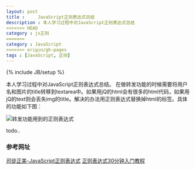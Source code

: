 ```yaml
---
layout: post
title : 	JavaScript正则表达式总结
description : 本人学习过程中对JavaScript正则表达式总结
<<<<<<< HEAD
category : js正则
=======
category : JavaScript
>>>>>>> origin/gh-pages
tags : [JavaScript, 正则]
---
```

{% include JB/setup %}

本人学习过程中对JavaScript正则表达式总结。
在做转发功能的时候需要将用户名和图片的title转移到textarea中。如果用jQ的html会有很多的html代码，如果用jQ的text则会丢失img的title。解决的办法用正则表达式替换掉html的标签。具体的功能如下图：

![转发功能用到的正则表达式](http://huixisheng.github.com/images/article/regular-expression-share.png)

todo..

### 参考网址
[司徒正美-JavaScript正则表达式](http://www.cnblogs.com/rubylouvre/archive/2010/03/09/1681222.html)
[正则表达式30分钟入门教程](http://deerchao.net/tutorials/regex/regex.htm)




 